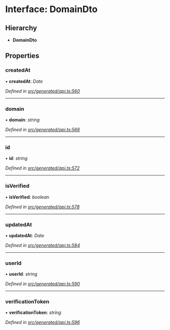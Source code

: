 # Interface: DomainDto

## Hierarchy

* **DomainDto**

## Properties

###  createdAt

• **createdAt**: *Date*

*Defined in [src/generated/api.ts:560](https://github.com/mailslurp/mailslurp-client-ts-js/blob/4ca018b/src/generated/api.ts#L560)*

___

###  domain

• **domain**: *string*

*Defined in [src/generated/api.ts:566](https://github.com/mailslurp/mailslurp-client-ts-js/blob/4ca018b/src/generated/api.ts#L566)*

___

###  id

• **id**: *string*

*Defined in [src/generated/api.ts:572](https://github.com/mailslurp/mailslurp-client-ts-js/blob/4ca018b/src/generated/api.ts#L572)*

___

###  isVerified

• **isVerified**: *boolean*

*Defined in [src/generated/api.ts:578](https://github.com/mailslurp/mailslurp-client-ts-js/blob/4ca018b/src/generated/api.ts#L578)*

___

###  updatedAt

• **updatedAt**: *Date*

*Defined in [src/generated/api.ts:584](https://github.com/mailslurp/mailslurp-client-ts-js/blob/4ca018b/src/generated/api.ts#L584)*

___

###  userId

• **userId**: *string*

*Defined in [src/generated/api.ts:590](https://github.com/mailslurp/mailslurp-client-ts-js/blob/4ca018b/src/generated/api.ts#L590)*

___

###  verificationToken

• **verificationToken**: *string*

*Defined in [src/generated/api.ts:596](https://github.com/mailslurp/mailslurp-client-ts-js/blob/4ca018b/src/generated/api.ts#L596)*
